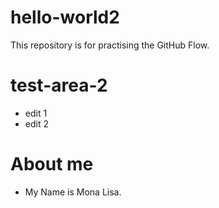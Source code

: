 # hello-world2
This repository is for practising the GitHub Flow.

# test-area-2
- edit 1
- edit 2

# About me
+ My Name is Mona Lisa.
